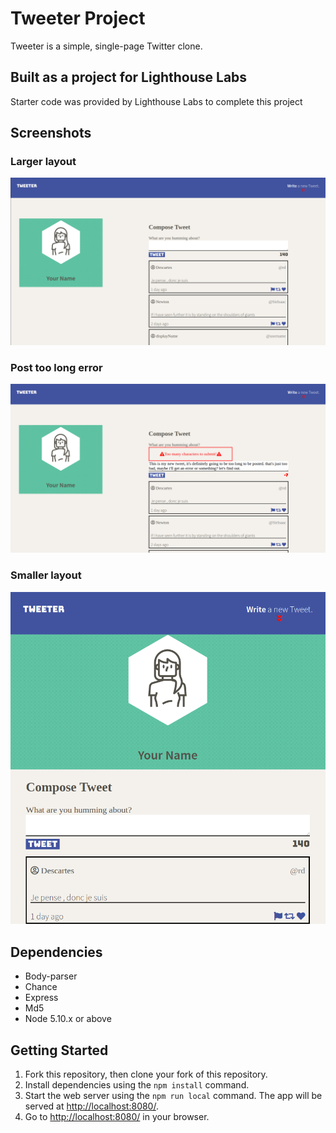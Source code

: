 # Tweeter Project

Tweeter is a simple, single-page Twitter clone.

## Built as a project for Lighthouse Labs

Starter code was provided by Lighthouse Labs to complete this project

## Screenshots

### Larger layout
![Larger-layout-screenshot](https://raw.githubusercontent.com/copelandbrandon/tweeter/master/public/images/tweeter-desktop-layout.png)
### Post too long error
![Post-too-long-screenshot](https://raw.githubusercontent.com/copelandbrandon/tweeter/master/public/images/tweeter-post-too-long.png)
### Smaller layout
![Smaller-layout-screenshot](https://raw.githubusercontent.com/copelandbrandon/tweeter/master/public/images/tweeter-smaller-layout.png)

## Dependencies
- Body-parser
- Chance
- Express
- Md5
- Node 5.10.x or above

## Getting Started

1. Fork this repository, then clone your fork of this repository.
2. Install dependencies using the `npm install` command.
3. Start the web server using the `npm run local` command. The app will be served at <http://localhost:8080/>.
4. Go to <http://localhost:8080/> in your browser.

